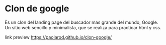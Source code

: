# Clon de google

Es un clon del landing page del buscador mas grande del mundo, Google. Un sitio web sencillo y minimalista, que se realiza para practicar html y css.  

link preview https://paolarod.github.io/clon-google/


